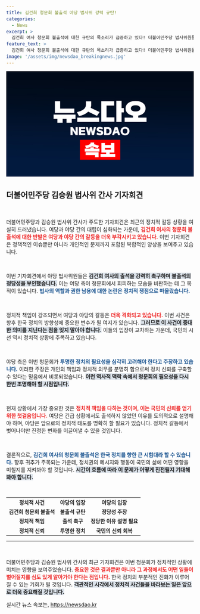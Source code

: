 ```yaml
---
title: 김건희 청문회 불출석 야당 법사위 강력 규탄!
categories:
  - News
excerpt: >
  김건희 여사 청문회 불출석에 대한 규탄의 목소리가 급증하고 있다! 더불어민주당 법사위원들이 서울 용산에서 강력한 출석 촉구 기자회견을 열며 정치적 긴장이 고조되고 있다. 클릭해서 자세한 내용 확인해보세요!
feature_text: >
  김건희 여사 청문회 불출석에 대한 규탄의 목소리가 급증하고 있다! 더불어민주당 법사위원들이 서울 용산에서 강력한 출석 촉구 기자회견을 열며 정치적 긴장이 고조되고 있다. 클릭해서 자세한 내용 확인해보세요!
image: '/assets/img/newsdao_breakingnews.jpg'
---
```


<p><img src="/assets/img/newsdao_breakingnews.jpg" alt="ontimetimes 속보" /></p>

<h2 data-ke-size="size26">더불어민주당 김승원 법사위 간사 기자회견</h2>

<p data-ke-size="size16">&nbsp;</p>

<p>더불어민주당과 김승원 법사위 간사가 주도한 기자회견은 최근의 정치적 갈등 상황을 여실히 드러냈습니다. 여당과 야당 간의 대립이 심화되는 가운데, <b><span style="color: #ee2323;">김건희 여사의 청문회 불출석에 대한 반발은 여당과 야당 간의 갈등을 더욱 부각시키고 있습니다.</span></b> 이번 기자회견은 정책적인 이슈뿐만 아니라 개인적인 문제까지 포함된 복합적인 양상을 보여주고 있습니다. </p>

<p data-ke-size="size16">&nbsp;</p>

<p>이번 기자회견에서 야당 법사위원들은 <b><span style="background-color: #21538527;">김건희 여사의 출석을 강력히 촉구하며 불출석의 정당성을 부인했습니다.</span></b> 이는 여당 측이 청문회에서 회피하는 모습을 비판하는 데 그 목적이 있습니다. <b><span style="color: #1a5490;">법사의 역할과 권한 남용에 대한 논란은 정치적 쟁점으로 떠올랐습니다.</span></b></p>

<p data-ke-size="size16">&nbsp;</p>

<p>정치적 책임이 강조되면서 여당과 야당의 갈등은 <b><span style="color: #ee2323;">더욱 격화되고 있습니다.</span></b> 이번 사건은 향후 한국 정치의 방향성에 중요한 변수가 될 여지가 있습니다. <b><span style="background-color: #21538527;">그러므로 이 사건이 중대한 의미를 지닌다는 점을 잊지 말아야 합니다.</span></b> 이들의 입장이 교차하는 가운데, 국민의 시선 역시 정치적 상황에 주목하고 있습니다.</p>

<p data-ke-size="size16">&nbsp;</p>

<p>야당 측은 이번 청문회가 <b><span style="color: #1a5490;">투명한 정치의 필요성을 심각히 고려해야 한다고 주장하고 있습니다.</span></b> 이러한 주장은 개인의 책임과 정치적 의무를 분명히 함으로써 정치 신뢰를 구축할 수 있다는 믿음에서 비롯되었습니다. <b><span style="background-color: #21538527;">이런 역사적 맥락 속에서 청문회의 필요성을 다시 한번 조명해야 할 시점입니다.</span></b></p>

<p data-ke-size="size16">&nbsp;</p>

<p>현재 상황에서 가장 중요한 것은 <b><span style="color: #ee2323;">정치적 책임을 다하는 것이며, 이는 국민의 신뢰를 얻기 위한 첫걸음입니다.</span></b> 여당은 긴급 상황에서도 출석하지 않았던 이유를 도의적으로 설명해야 하며, 야당은 앞으로의 정치적 태도를 명확히 할 필요가 있습니다. 정치적 갈등에서 벗어나야만 진정한 변화를 이끌어낼 수 있을 것입니다.</p>

<p data-ke-size="size16">&nbsp;</p>

<p>결론적으로, <b><span style="color: #1a5490;">김건희 여사의 청문회 불출석은 한국 정치를 향한 큰 시험대라 할 수 있습니다.</span></b> 향후 귀추가 주목되는 가운데, 정치권의 메시지와 행동이 국민의 삶에 어떤 영향을 미칠지를 지켜봐야 할 것입니다. <b><span style="background-color: #21538527;">시간이 흐름에 따라 이 문제가 어떻게 진전될지 기대해 봐야 합니다.</span></b></p>

<p data-ke-size="size16">&nbsp;</p>

<table style="width: 100%; border-collapse: collapse;">
    <tr>
        <td style="text-align: center; height: 17px;"><b>정치적 사건</b></td>
        <td style="text-align: center; height: 17px;"><b>야당의 입장</b></td>
        <td style="text-align: center; height: 17px;"><b>여당의 입장</b></td>
    </tr>
    <tr>
        <td style="text-align: center; height: 17px;"><b>김건희 청문회 불출석</b></td>
        <td style="text-align: center; height: 17px;"><b>불출석 규탄</b></td>
        <td style="text-align: center; height: 17px;"><b>정당성 주장</b></td>
    </tr>
    <tr>
        <td style="text-align: center; height: 17px;"><b>정치적 책임</b></td>
        <td style="text-align: center; height: 17px;"><b>출석 촉구</b></td>
        <td style="text-align: center; height: 17px;"><b>정당한 이유 설명 필요</b></td>
    </tr>
    <tr>
        <td style="text-align: center; height: 17px;"><b>정치적 신뢰</b></td>
        <td style="text-align: center; height: 17px;"><b>투명한 정치</b></td>
        <td style="text-align: center; height: 17px;"><b>국민의 신뢰 회복</b></td>
    </tr>
</table>

<hr />

<p data-ke-size="size16">&nbsp;</p>

<p>더불어민주당과 김승원 법사위 간사의 최근 기자회견은 이번 청문회가 정치적인 상황에 미치는 영향을 보여주었습니다. <b><span style="color: #ee2323;">중요한 것은 결과뿐만 아니라 그 과정에서도 어떤 일들이 벌어질지를 심도 있게 알아가야 한다는 점입니다.</span></b> 한국 정치의 부분적인 진화가 이루어질 수 있는 기회가 될 것입니다. <b><span style="background-color: #21538527;">객관적인 시각에서 정치적 사건들을 바라보는 일은 앞으로 더욱 중요해질 것입니다.</span></b></p>
실시간 뉴스 속보는, <a href="https://newsdao.kr" rel="dofollow">https://newsdao.kr</a>


